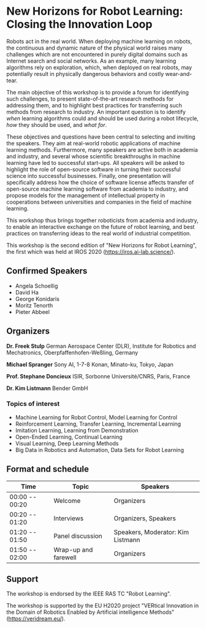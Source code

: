 # New Horizons for Robot Learning: Closing the Innovation Loop

Robots act in the real world. When deploying machine learning on robots,
the continuous and dynamic nature of the physical world raises many
challenges which are not encountered in purely digital domains such as
Internet search and social networks. As an example, many learning
algorithms rely on exploration, which, when deployed on real robots, may
potentially result in physically dangerous behaviors and costly
wear-and-tear.

The main objective of this workshop is to provide a forum for
identifying such challenges, to present state-of-the-art research
methods for addressing them, and to highlight best practices for
transferring such methods from research to industry. An important
question is to identify *when* learning algorithms could and should be
used during a robot lifecycle, *how* they should be used, and *what
for*.

These objectives and questions have been central to selecting and
inviting the speakers. They aim at real-world robotic applications of
machine learning methods. Furthermore, many speakers are active both in
academia and industry, and several whose scientific breakthroughs in
machine learning have led to successful start-ups. All speakers will be
asked to highlight the role of open-source software in turning their
successful science into successful businesses. Finally, one presentation
will specifically address how the choice of software license affects
transfer of open-source machine learning software from academia to
industry, and propose models for the management of intellectual property
in cooperations between universities and companies in the field of
machine learning.

This workshop thus brings together roboticists from academia and
industry, to enable an interactive exchange on the future of robot
learning, and best practices on transferring ideas to the real world of
industrial competition.

This workshop is the second edition of "New Horizons for Robot
Learning", the first which was held at IROS 2020
(<https://iros.ai-lab.science/>).


## Confirmed Speakers

* Angela Schoellig
* David Ha
* George Konidaris
* Moritz Tenorth
* Pieter Abbeel

## Organizers

**Dr. Freek Stulp**
German Aerospace Center (DLR), Institute for Robotics and Mechatronics, Oberpfaffenhofen-Weßling, Germany

**Michael Spranger**
Sony AI, 1-7-8 Konan, Minato-ku, Tokyo, Japan

**Prof. Stephane Doncieux**
ISIR, Sorbonne Université/CNRS, Paris, France

**Dr. Kim Listmann**
Bender GmbH

### Topics of interest

* Machine Learning for Robot Control, Model Learning for Control
* Reinforcement Learning, Transfer Learning, Incremental Learning
* Imitation Learning, Learning from Demonstration
* Open-Ended Learning, Continual Learning
* Visual Learning, Deep Learning Methods
* Big Data in Robotics and Automation, Data Sets for Robot Learning


## Format and schedule

| Time                  | Topic                 | Speakers              |
|-----------------------|-----------------------|-----------------------|
| 00:00 -- 00:20        | Welcome               | Organizers            |
| 00:20 -- 01:20        | Interviews            | Organizers, Speakers  |
| 01:20 -- 01:50        | Panel discussion      | Speakers, Moderator: Kim Listmann | 
| 01:50 -- 02:00        | Wrap-up and farewell  | Organizers            |




## Support

The workshop is endorsed by the IEEE RAS TC "Robot Learning".

The workshop is supported by the EU H2020 project "VERtical
Innovation in the Domain of Robotics Enabled by Artificial intelligence
Methods" (https://veridream.eu/).

